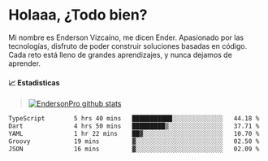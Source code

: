 
# Holaaa, ¿Todo bien?

Mi nombre es Enderson Vizcaíno, me dicen Ender. Apasionado por las tecnologías, disfruto de poder construir soluciones basadas en código. Cada reto está lleno de grandes aprendizajes, y nunca dejamos de aprender. 

#### :chart_with_upwards_trend: Estadisticas
> [![EndersonPro github stats](https://github-readme-stats.vercel.app/api?username=endersonpro&theme=vue-dark&show_icons=true)](https://github.com/anuraghazra/github-readme-stats) 


<!--START_SECTION:waka-->

```txt
TypeScript        5 hrs 40 mins   ███████████░░░░░░░░░░░░░░   44.18 %
Dart              4 hrs 50 mins   █████████▒░░░░░░░░░░░░░░░   37.71 %
YAML              1 hr 22 mins    ██▓░░░░░░░░░░░░░░░░░░░░░░   10.70 %
Groovy            19 mins         ▓░░░░░░░░░░░░░░░░░░░░░░░░   02.50 %
JSON              16 mins         ▓░░░░░░░░░░░░░░░░░░░░░░░░   02.09 %
```

<!--END_SECTION:waka-->

[website]: https://endersonpro.github.io/portfolio/
[twitter]: https://twitter.com/endersonj_
[youtube]: https://youtube.com/ByEnderson
[instagram]: https://instagram.com/endersonvizc
[linkedin]: https://www.linkedin.com/in/enderson-vizcaino-2aa927175/
